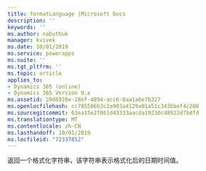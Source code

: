 ```yaml
---
title: formatLanguage |Microsoft Docs
description: ''
keywords: ''
ms.author: nabuthuk
manager: kvivek
ms.date: 10/01/2019
ms.service: powerapps
ms.suite: ''
ms.tgt_pltfrm: ''
ms.topic: article
applies_to:
- Dynamics 365 (online)
- Dynamics 365 Version 9.x
ms.assetid: 29d6926e-28ef-4894-acc6-8aa1a6e7b327
ms.openlocfilehash: cc785586b3c2a903a4129a01a51c343bbef4c200
ms.sourcegitcommit: 63ea15e2f861d43333aacda19230cd8922d7bdfd
ms.translationtype: MT
ms.contentlocale: zh-CN
ms.lasthandoff: 10/01/2019
ms.locfileid: "72337852"
---
```

返回一个格式化字符串，该字符串表示格式化后的日期时间值。
